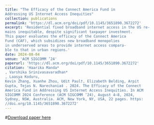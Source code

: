 ```yaml
---
title: "The Efficacy of the Connect America Fund in
Addressing US Internet Access Inequities"
collection: publications
permalink: 'https://dl.acm.org/doi/pdf/10.1145/3651890.3672272'
excerpt: 'Residential fixed broadband internet access in the US re-
mains inequitable, despite significant taxpayer investment.
This paper evaluates the efficacy of the Connect America
Fund (CAF), which subsidizes new broadband monopolies
in underserved areas to provide internet access compara-
ble to that in urban regions.'
date: 2024-08-04
venue: 'ACM SIGCOMM ’24'
paperurl: 'https://dl.acm.org/doi/pdf/10.1145/3651890.3672272'
citation: 'Haarika Manda*
, Varshika Srinivasavaradhan*
, Laasya Koduru,
Kevin Zhang, Xuanhe Zhou, Udit Paul†, Elizabeth Belding, Arpit
Gupta, Tejas N. Narechania‡ . 2024. The Efficacy of the Connect
America Fund in Addressing US Internet Access Inequities. In ACM
SIGCOMM 2024 Conference (ACM SIGCOMM ’24), August 4–8, 2024,
Sydney, NSW, Australia. ACM, New York, NY, USA, 22 pages. https:
//doi.org/10.1145/3651890.3672272'
---
```


#[Download paper here](http://academicpages.github.io/files/paper1.pdf)


